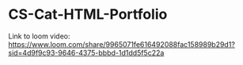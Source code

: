 # CS-Cat-HTML-Portfolio
Link to loom video: https://www.loom.com/share/9965071fe616492088fac158989b29d1?sid=4d9f9c93-9646-4375-bbbd-1d1dd5f5c22a
